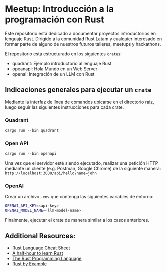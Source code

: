 # Meetup: Introducción a la programación con Rust

Este repositorio está dedicado a documentar proyectos introductorios en lenguaje Rust. Dirigido a la comunidad Rust Latam y cualquier interesado en formar parte de alguno de nuestros futuros talleres, meetups y hackathons.

El repositorio está estructurado en los siguientes `crates`:
- quadrant: Ejemplo introductorio al lenguaje Rust
- opeanapi: Hola Mundo en un Web Server
- openai: Integración de un LLM con Rust

## Indicaciones generales para ejecutar un `crate`
Mediante la interfaz de línea de comandos ubicarse en el directorio raiz, luego seguir las siguientes instrucciones para cada crate.

### Quadrant

```rust
cargo run --bin quadrant
```

### Open API

```rust
cargo run --bin openapi
```

Una vez que el servidor esté siendo ejecutado, realizar una petición HTTP mediante un cliente (e.g. Postman, Google Chrome) de la siguiente manera: `http://localhost:3000/api/hello?name=john`

### OpenAI
Crear un archivo `.env` que contenga las siguientes variables de entorno:

```bash
OPENAI_API_KEY=<api-key>
OPENAI_MODEL_NAME=<llm-model-name>
```

Finalmente, ejecutar el crate de manera similar a los casos anteriores.

## Additional Resources:
- [Rust Language Cheat Sheet](https://cheats.rs/)
- [A half-hour to learn Rust](https://fasterthanli.me/articles/a-half-hour-to-learn-rust)
- [The Rust Programming Language](https://doc.rust-lang.org/book/title-page.html)
- [Rust by Example](https://doc.rust-lang.org/rust-by-example/index.html)

